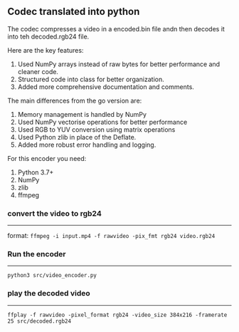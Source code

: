 ## Codec translated into python
 <p>The codec compresses a video in a encoded.bin file andn then decodes it into teh decoded.rgb24 file.</p>

Here are the key features:

1. Used NumPy arrays instead of raw bytes for better performance and cleaner code.
2. Structured code into class for better organization.
3. Added more comprehensive documentation and comments.


The main differences from the go version are:

1. Memory management is handled by NumPy
2. Used NumPy vectorise operations for better performance
3. Used RGB to YUV conversion using matrix operations
4. Used Python zlib in place of the Deflate.
5. Added more robust error handling and logging.


For this encoder you need:

1. Python 3.7+
2. NumPy
3. zlib
4. ffmpeg




<h3>convert the video to rgb24 </h3>

---

format:
  ``ffmpeg -i input.mp4 -f rawvideo -pix_fmt rgb24 video.rgb24``

<h3>Run the encoder</h3>

---

``python3 src/video_encoder.py``


<h3>play the decoded video</h3>

---

``ffplay -f rawvideo -pixel_format rgb24 -video_size 384x216 -framerate 25 src/decoded.rgb24
``
